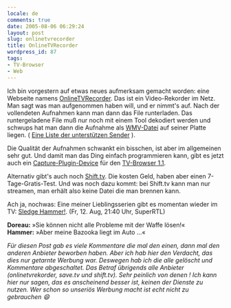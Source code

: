 ```yaml
---
locale: de
comments: true
date: 2005-08-06 06:29:24
layout: post
slug: onlinetvrecorder
title: OnlineTVRecorder
wordpress_id: 87
tags:
- TV-Browser
- Web
---
```


Ich bin vorgestern auf etwas neues aufmerksam gemacht worden: eine Webseite
namens [OnlineTVRecorder](http://onlinetvrecorder.com). Das ist ein
Video-Rekorder im Netz. Man sagt was man aufgenommen haben will, und er nimmt's
auf. Nach der vollendeten Aufnahmen kann man dann das File runterladen. Das
runtergeladene File muß nur noch mit einem Tool dekodiert werden und schwups
hat man dann die Aufnahme als [WMV-Datei](http://de.wikipedia.org/wiki/WMV) auf
seiner Platte liegen.  ( [Eine Liste der unterstützen Sender](http://phpbb.microdollar.org/viewtopic.php?t=305) ). 

Die Qualität der Aufnahmen schwankt ein bisschen, ist aber im allgemeinen sehr
gut. Und damit man das Ding einfach programmieren kann, gibt es jetzt auch ein
[Capture-Plugin-Device](http://wiki.tvbrowser.org/index.php/CapturePlugin_-_OTR)
für den [TV-Browser 1.1](http://forum.tvbrowser.org/viewtopic.php?t=1837).

Alternativ gibt's auch noch [Shift.tv](http://shift.tv/). Die kosten Geld,
haben aber einen 7-Tage-Gratis-Test. Und was noch dazu kommt: bei Shift.tv kann
man nur streamen, man erhält also keine Datei die man brennen kann.

Ach ja, nochwas: Eine meiner Lieblingsserien gibt es momentan wieder im TV:
[Sledge Hammer!](http://www.imdb.com/title/tt0090525/). (Fr, 12. Aug, 21:40
Uhr,  SuperRTL)

**Doreau:** »Sie können nicht alle Probleme mit der Waffe lösen!«    
**Hammer:** »Aber meine Bazooka liegt im Auto ...« 

_Für diesen Post gab es viele Kommentare die mal den einen, dann mal den
anderen Anbieter beworben haben. Aber ich hab hier den Verdacht, das dies nur
getarnte Werbung war. Deswegen hab ich die alle gelöscht und Kommentare
abgeschaltet. Das Betraf übrigends alle Anbieter (onlinetvrekorder, save.tv und
shift.tv). Sehr peinlich von denen ! Ich kann hier nur sagen, das es
anscheinend besser ist, keinen der Dienste zu nutzen. Wer schon so unseriös
Werbung macht ist echt nicht zu gebrauchen :smile:_
